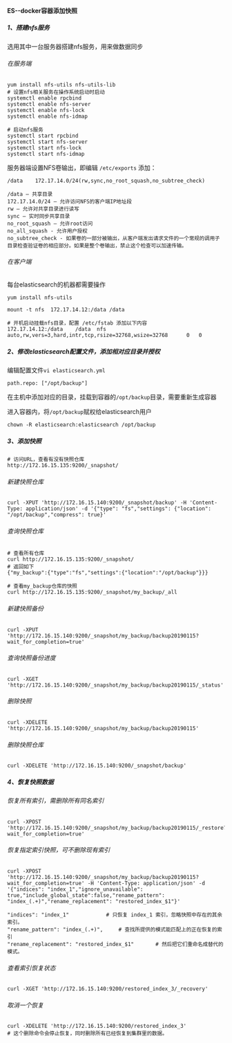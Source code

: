 #### ES--docker容器添加快照

##### 1、搭建nfs服务

选用其中一台服务器搭建nfs服务，用来做数据同步

###### 在服务端

```shell
yum install nfs-utils nfs-utils-lib
# 设置nfs相关服务在操作系统启动时启动
systemctl enable rpcbind
systemctl enable nfs-server
systemctl enable nfs-lock
systemctl enable nfs-idmap

# 启动nfs服务
systemctl start rpcbind
systemctl start nfs-server
systemctl start nfs-lock
systemctl start nfs-idmap
```

服务器端设置NFS卷输出，即编辑 `/etc/exports` 添加：

```
/data    172.17.14.0/24(rw,sync,no_root_squash,no_subtree_check)

/data – 共享目录
172.17.14.0/24 – 允许访问NFS的客户端IP地址段
rw – 允许对共享目录进行读写
sync – 实时同步共享目录
no_root_squash – 允许root访问
no_all_squash - 允许用户授权
no_subtree_check - 如果卷的一部分被输出，从客户端发出请求文件的一个常规的调用子目录检查验证卷的相应部分。如果是整个卷输出，禁止这个检查可以加速传输。
```

###### 在客户端

每台elasticsearch的机器都需要操作

```
yum install nfs-utils

mount -t nfs  172.17.14.12:/data /data

# 开机启动挂载nfs目录，配置 /etc/fstab 添加以下内容
172.17.14.12:/data    /data  nfs auto,rw,vers=3,hard,intr,tcp,rsize=32768,wsize=32768      0   0
```



##### 2、修改elasticsearch配置文件，添加相对应目录并授权

编辑配置文件`vi elasticsearch.yml`

```
path.repo: ["/opt/backup"]
```

在主机中添加对应的目录，挂载到容器的`/opt/backup`目录，需要重新生成容器

进入容器内，将`/opt/backup`赋权给elasticsearch用户

```
chown -R elasticsearch:elasticsearch /opt/backup
```



##### 3、添加快照

```
# 访问URL，查看有没有快照仓库
http://172.16.15.135:9200/_snapshot/
```

###### 新建快照仓库

```
curl -XPUT 'http://172.16.15.140:9200/_snapshot/backup' -H 'Content-Type: application/json' -d '{"type": "fs","settings": {"location": "/opt/backup","compress": true}'
```

###### 查询快照仓库

```
# 查看所有仓库
curl http://172.16.15.135:9200/_snapshot/
# 返回如下
{"my_backup":{"type":"fs","settings":{"location":"/opt/backup"}}}

# 查看my_backup仓库的快照
curl http://172.16.15.135:9200/_snapshot/my_backup/_all
```

###### 新建快照备份

```
curl -XPUT 'http://172.16.15.140:9200/_snapshot/my_backup/backup20190115?wait_for_completion=true'
```

###### 查询快照备份进度

```
curl -XGET 'http://172.16.15.140:9200/_snapshot/my_backup/backup20190115/_status'
```

###### 删除快照

```
curl -XDELETE 'http://172.16.15.140:9200/_snapshot/my_backup/backup20190115'
```

###### 删除快照仓库

```
curl -XDELETE 'http://172.16.15.140:9200/_snapshot/backup'
```



##### 4、恢复快照数据

###### 恢复所有索引，需删除所有同名索引

```
curl -XPOST 'http://172.16.15.140:9200/_snapshot/my_backup/backup20190115/_restore?wait_for_completion=true'
```

###### 恢复指定索引快照，可不删除现有索引

```
curl -XPOST 'http://172.16.15.140:9200/_snapshot/my_backup/backup20190115?wait_for_completion=true' -H 'Content-Type: application/json' -d '{"indices": "index_1","ignore_unavailable": true,"include_global_state":false,"rename_pattern": "index_(.+)","rename_replacement": "restored_index_$1"}'

"indices": "index_1"			# 只恢复 index_1 索引，忽略快照中存在的其余索引。
"rename_pattern": "index_(.+)",		# 查找所提供的模式能匹配上的正在恢复的索引
"rename_replacement": "restored_index_$1"		# 然后把它们重命名成替代的模式。
```

###### 查看索引恢复状态

```
curl -XGET 'http://172.16.15.140:9200/restored_index_3/_recovery'
```

###### 取消一个恢复

```
curl -XDELETE 'http://172.16.15.140:9200/restored_index_3'
# 这个删除命令会停止恢复，同时删除所有已经恢复到集群里的数据。
```





